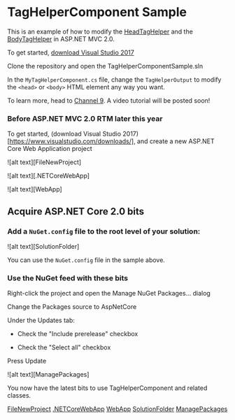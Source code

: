 # TagHelperComponent Sample

This is an example of how to modify the [HeadTagHelper](https://github.com/aspnet/Mvc/blob/dev/src/Microsoft.AspNetCore.Mvc.Razor/TagHelpers/HeadTagHelper.cs) and the [BodyTagHelper](https://github.com/aspnet/Mvc/blob/dev/src/Microsoft.AspNetCore.Mvc.Razor/TagHelpers/BodyTagHelper.cs) in ASP.NET MVC 2.0.

To get started, [download Visual Studio 2017](https://www.visualstudio.com/downloads/)

Clone the repository and open the TagHelperComponentSample.sln

In the `MyTagHelperComponent.cs` file, change the `TagHelperOutput` to modify the `<head>` or `<body>` HTML element any way you want.

To learn more, head to [Channel 9](https://channel9.msdn.com/). A video tutorial will be posted soon!


### Before ASP.NET MVC 2.0 RTM later this year

To get started, (download Visual Studio 2017)[https://www.visualstudio.com/downloads/], and create a new ASP.NET Core Web Application project

![alt text][FileNewProject]

![alt text][.NETCoreWebApp]

![alt text][WebApp]


## Acquire ASP.NET Core 2.0 bits
### Add a `NuGet.config` file to the root level of your solution:

![alt text][SolutionFolder]

You can use the `NuGet.config` file in the sample above.

### Use the NuGet feed with these bits

Right-click the project and open the Manage NuGet Packages... dialog

Change the Packages source to AspNetCore

Under the Updates tab:

* Check the "Include prerelease" checkbox

* Check the "Select all" checkbox

Press Update

![alt text][ManagePackages]

You now have the latest bits to use TagHelperComponent and related classes.

[FileNewProject](https://github.com/jbagga/TagHelperComponentSample/blob/master/images/FileNewProject.png)
[.NETCoreWebApp](https://github.com/jbagga/TagHelperComponentSample/blob/master/images/.NETCoreWebApp.PNG)
[WebApp](https://github.com/jbagga/TagHelperComponentSample/blob/master/images/WebApp.PNG)
[SolutionFolder](https://github.com/jbagga/TagHelperComponentSample/blob/master/images/SolutionFolder.PNG)
[ManagePackages](https://github.com/jbagga/TagHelperComponentSample/blob/master/images/UpdatePackages.png)



